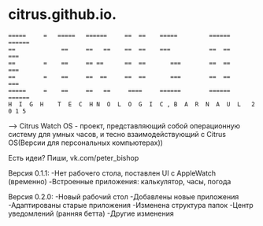 # citrus.github.io.
	=====     =   =====   ======     ==  ==    =====         ======      ======
	==             ==     ==   ==    ==  ==    ===           ==  ==      ===
	==        =    ==     == ==      ==  ==       ===        ==  ==         ===
	==        =    ==     ==  ==     ==  ==       ===        ==  ==         ===
	=====     =    ==     ==   ==     ====     ======        ======      ======
	H  I  G  H    T  E  C  H N  O  L  O  G  I  C , B  A  R  N  A  U  L   2 0 1 5
-->
Citrus Watch OS - проект, представляющий собой операционную систему для умных часов, и тесно взаимодействующий с Citrus OS(Версии для персональных компьютерах))

Есть идеи? Пиши, vk.com/peter_bishop


Версия 0.1.1:
  -Нет рабочего стола, поставлен UI c AppleWatch (временно)
  -Встроенные приложения: калькулятор, часы, погода
  
  
Версия 0.2.0:
  -Новый рабочий стол
  -Добавлены новые приложения
  -Адаптированы старые приложения
  -Изменена структура папок
  -Центр уведомлений (ранняя бетта)
  -Другие изменения

